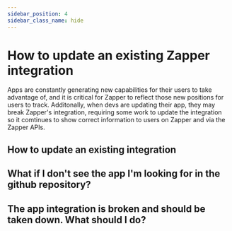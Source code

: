 ```yaml
---
sidebar_position: 4
sidebar_class_name: hide
---
```


# How to update an existing Zapper integration

Apps are constantly generating new capabilities for their users to take advantage of, and it is critical for Zapper to reflect those new positions for users to track. Additonally, when devs are updating their app, they may break Zapper's integration, requiring some work to update the integration so it comtinues to show correct information to users on Zapper and via the Zapper APIs.

## How to update an existing integration

<!--TODO add details -->

## What if I don't see the app I'm looking for in the github repository?

<!--TODO add details -->

## The app integration is broken and should be taken down. What should I do?

<!--TODO add details -->

